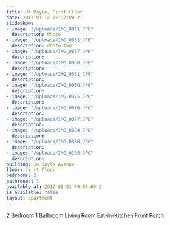 ```yaml
---
title: 34 Doyle, First Floor
date: 2017-01-14 17:22:00 Z
slideshow:
- image: "/uploads/IMG_0051.JPG"
  description: Photo
- image: "/uploads/IMG_0053.JPG"
  description: Photo two
- image: "/uploads/IMG_0057.JPG"
  description: 
- image: "/uploads/IMG_0060.JPG"
  description: 
- image: "/uploads/IMG_0061.JPG"
  description: 
- image: "/uploads/IMG_0066.JPG"
  description: 
- image: "/uploads/IMG_0075.JPG"
  description: 
- image: "/uploads/IMG_0076.JPG"
  description: 
- image: "/uploads/IMG_0077.JPG"
  description: 
- image: "/uploads/IMG_0094.JPG"
  description: 
- image: "/uploads/IMG_0098.JPG"
  description: 
- image: "/uploads/IMG_0106.JPG"
  description: 
building: 34 Doyle Avenue
floor: first floor
bedrooms: 2
bathrooms: 1
available at: 2017-02-01 00:00:00 Z
is available: false
layout: apartment
---
```


2 Bedroom
1 Bathroom
Living Room
Eat-in-Kitchen
Front Porch

